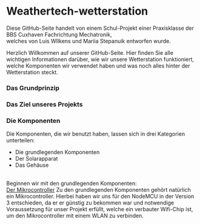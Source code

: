 # Weathertech-wetterstation
Diese GitHub-Seite handelt von einem Schul-Projekt einer Praxisklasse der BBS Cuxhaven Fachrichtung Mechatronik,<br> welches von Luis WIlkens und Mariia Stepanuik entworfen wurde.

Herzlich Willkommen auf unserer GitHub-Seite. Hier finden Sie alle wichtigen Informationen darüber, wie wir unsere Wetterstation funktioniert, welche Komponenten wir verwendet haben und was noch alles hinter der Wetterstation steckt.
<br>
<h3>Das Grundprinzip</h3>

<h3>Das Ziel unseres Projekts</h3>


<h3>Die Komponenten</h3>
Die Komponenten, die wir benutzt haben, lassen sich in drei Kategorien unterteilen:
<ul>
  <li>Die grundlegenden Komponenten</li>
  <li>Der Solarapparat</li>
  <li>Das Gehäuse</li>
</ul>
<br>
Beginnen wir mit den grundlegenden Komponenten:
<br><a href src="https://www.az-delivery.de/products/nodemcu-lolin-v3-modul-mit-esp8266"<li>Der Mikrocontroller</li></a>
Zu den grundlegenden Komponenten gehört natürlich ein Mikrocontroller. Hierbei haben wir uns für den NodeMCU in der Version 3 entschieden, da er er günstig zu bekommen war und notwendige Voraussetzung für unser Projekt erfüllt, welche ein verbauter Wifi-Chip ist, um den Mikrocontroller mit einem WLAN zu verbinden. 





